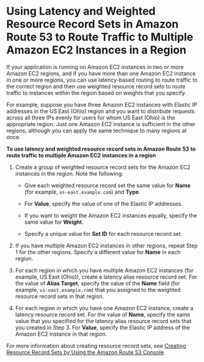 # Using Latency and Weighted Resource Record Sets in Amazon Route 53 to Route Traffic to Multiple Amazon EC2 Instances in a Region<a name="TutorialLBRMultipleEC2InRegion"></a>

If your application is running on Amazon EC2 instances in two or more Amazon EC2 regions, and if you have more than one Amazon EC2 instance in one or more regions, you can use latency\-based routing to route traffic to the correct region and then use weighted resource record sets to route traffic to instances within the region based on weights that you specify\. 

For example, suppose you have three Amazon EC2 instances with Elastic IP addresses in the US East \(Ohio\) region and you want to distribute requests across all three IPs evenly for users for whom US East \(Ohio\) is the appropriate region\. Just one Amazon EC2 instance is sufficient in the other regions, although you can apply the same technique to many regions at once\.

**To use latency and weighted resource record sets in Amazon Route 53 to route traffic to multiple Amazon EC2 instances in a region**

1. Create a group of weighted resource record sets for the Amazon EC2 instances in the region\. Note the following:

   + Give each weighted resource record set the same value for **Name** \(for example, `us-east.example.com`\) and **Type**\. 

   + For **Value**, specify the value of one of the Elastic IP addresses\. 

   + If you want to weight the Amazon EC2 instances equally, specify the same value for **Weight**\.

   + Specify a unique value for **Set ID** for each resource record set\.

1. If you have multiple Amazon EC2 instances in other regions, repeat Step 1 for the other regions\. Specify a different value for **Name** in each region\.

1. For each region in which you have multiple Amazon EC2 instances \(for example, US East \(Ohio\)\), create a latency alias resource record set\. For the value of **Alias Target**, specify the value of the **Name** field \(for example, `us-east.example.com`\) that you assigned to the weighted resource record sets in that region\. 

1. For each region in which you have one Amazon EC2 instance, create a latency resource record set\. For the value of **Name**, specify the same value that you specified for the latency alias resource record sets that you created in Step 3\. For **Value**, specify the Elastic IP address of the Amazon EC2 instance in that region\.

For more information about creating resource record sets, see [Creating Resource Record Sets by Using the Amazon Route 53 Console](resource-record-sets-creating.md)\.
